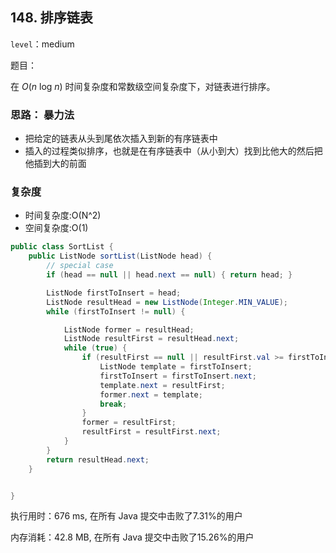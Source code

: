 ## 148. 排序链表

`level`：medium

题目：

在 *O*(*n* log *n*) 时间复杂度和常数级空间复杂度下，对链表进行排序。



### 思路： 暴力法

- 把给定的链表从头到尾依次插入到新的有序链表中
- 插入的过程类似排序，也就是在有序链表中（从小到大）找到比他大的然后把他插到大的前面

### 复杂度

- 时间复杂度:O(N^2)
- 空间复杂度:O(1)

```java
public class SortList {
    public ListNode sortList(ListNode head) {
        // special case
        if (head == null || head.next == null) { return head; }

        ListNode firstToInsert = head;
        ListNode resultHead = new ListNode(Integer.MIN_VALUE);
        while (firstToInsert != null) {

            ListNode former = resultHead;
            ListNode resultFirst = resultHead.next;
            while (true) {
                if (resultFirst == null || resultFirst.val >= firstToInsert.val) {
                    ListNode template = firstToInsert;
                    firstToInsert = firstToInsert.next;
                    template.next = resultFirst;
                    former.next = template;
                    break;
                }
                former = resultFirst;
                resultFirst = resultFirst.next;
            }
        }
        return resultHead.next;
    }


}

```

执行用时：676 ms, 在所有 Java 提交中击败了7.31%的用户

内存消耗：42.8 MB, 在所有 Java 提交中击败了15.26%的用户